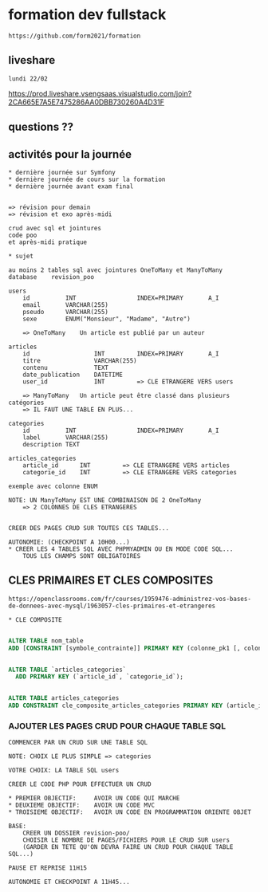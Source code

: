 # formation dev fullstack

    https://github.com/form2021/formation

## liveshare

    lundi 22/02
    
https://prod.liveshare.vsengsaas.visualstudio.com/join?2CA665E7A5E7475286AA0DBB730260A4D31F

## questions ??

## activités pour la journée 

    * dernière journée sur Symfony
    * dernière journée de cours sur la formation
    * dernière journée avant exam final


    => révision pour demain
    => révision et exo après-midi

    crud avec sql et jointures
    code poo
    et après-midi pratique

    * sujet

    au moins 2 tables sql avec jointures OneToMany et ManyToMany
    database    revision_poo

    users
        id          INT                 INDEX=PRIMARY       A_I
        email       VARCHAR(255)
        pseudo      VARCHAR(255)
        sexe        ENUM("Monsieur", "Madame", "Autre")

        => OneToMany    Un article est publié par un auteur

    articles
        id                  INT         INDEX=PRIMARY       A_I
        titre               VARCHAR(255)
        contenu             TEXT
        date_publication    DATETIME
        user_id             INT         => CLE ETRANGERE VERS users

        => ManyToMany   Un article peut être classé dans plusieurs catégories
        => IL FAUT UNE TABLE EN PLUS...

    categories
        id          INT                 INDEX=PRIMARY       A_I
        label       VARCHAR(255)
        description TEXT

    articles_categories
        article_id      INT         => CLE ETRANGERE VERS articles
        categorie_id    INT         => CLE ETRANGERE VERS categories

    exemple avec colonne ENUM

    NOTE: UN ManyToMany EST UNE COMBINAISON DE 2 OneToMany
        => 2 COLONNES DE CLES ETRANGERES

    
    CREER DES PAGES CRUD SUR TOUTES CES TABLES...

    AUTONOMIE: (CHECKPOINT A 10H00...)
    * CREER LES 4 TABLES SQL AVEC PHPMYADMIN OU EN MODE CODE SQL...
        TOUS LES CHAMPS SONT OBLIGATOIRES

## CLES PRIMAIRES ET CLES COMPOSITES

    https://openclassrooms.com/fr/courses/1959476-administrez-vos-bases-de-donnees-avec-mysql/1963057-cles-primaires-et-etrangeres

    * CLE COMPOSITE

```sql

ALTER TABLE nom_table
ADD [CONSTRAINT [symbole_contrainte]] PRIMARY KEY (colonne_pk1 [, colonne_pk2, ...]);


ALTER TABLE `articles_categories`
  ADD PRIMARY KEY (`article_id`, `categorie_id`);


ALTER TABLE articles_categories
ADD CONSTRAINT cle_composite_articles_categories PRIMARY KEY (article_id, categorie_id)


```

### AJOUTER LES PAGES CRUD POUR CHAQUE TABLE SQL

    COMMENCER PAR UN CRUD SUR UNE TABLE SQL

    NOTE: CHOIX LE PLUS SIMPLE => categories

    VOTRE CHOIX: LA TABLE SQL users

    CREER LE CODE PHP POUR EFFECTUER UN CRUD

    * PREMIER OBJECTIF:     AVOIR UN CODE QUI MARCHE
    * DEUXIEME OBJECTIF:    AVOIR UN CODE MVC 
    * TROISIEME OBJECTIF:   AVOIR UN CODE EN PROGRAMMATION ORIENTE OBJET

    BASE:
        CREER UN DOSSIER revision-poo/
        CHOISIR LE NOMBRE DE PAGES/FICHIERS POUR LE CRUD SUR users
        (GARDER EN TETE QU'ON DEVRA FAIRE UN CRUD POUR CHAQUE TABLE SQL...)

    PAUSE ET REPRISE 11H15

    AUTONOMIE ET CHECKPOINT A 11H45...














































